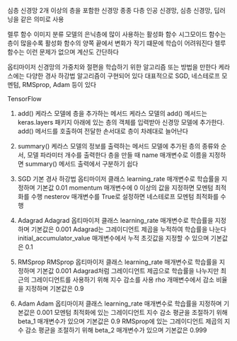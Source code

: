심층 신경망
2개 이상의 층을 포함한 신경망
종종 다층 인공 신경망, 심층 신경망, 딥러닝을 같은 의미로 사용

렐루 함수
이미지 분류 모델의 은닉층에 많이 사용하는 활성화 함수
시그모이드 함수는 층이 많을수록 활성화 함수의 양쪽 끝에서 변화가 작기 떄문에
학습이 어려워진다
렐루 함수는 이런 문제가 없으며 계산도 간단하다

옵티마이저
신경망의 가중치와 절편을 학습하기 위한 알고리즘 또는 방법을 만한다
케라스에는 다양한 경사 하강법 알고리즘이 구현되어 있다
대표적으로 SGD, 네스테로프 모멘텀, RMSprop, Adam 등이 있다

TensorFlow
1. add() 
케라스 모델에 층을 추가하는 메서드
케라스 모델의 add() 메서드는 keras.layers 패키지 아래에 있는 층의 객체를 입력받아
신경망 모델에 추가한다. add() 메서드를 호출하여 전달한 손서대로 층이 차례대로 늘어난다

2. summary() 
케라스 모델의 정보를 출력하는 메서드
모델에 추가된 층의 종류와 순서, 모델 파라미터 개수를 출력한다
층을 만들 때 name 매개변수로 이름을 지정하면 summary() 메서드 출력에서 구분하기 쉽다

3. SGD
기본 경사 하강법 옵티마이저 클래스
learning_rate 매개변수로 학습률을 지정하며 기본값 0.01
momentum 매개변수에 0 이상의 값을 지정하면 모멘텀 최적화를 수행
nesterov 매개변수를 True로 설정하면 네스테로프 모멘텀 최적화를 수행

4. Adagrad
Adagrad 옵티마이저 클래스
learning_rate 매개변수로 학습률을 지정하며 기본값은 0.001
Adagrad는 그레이디언트 제곱을 누적하여 학습률을 나눈다
initial_accumulator_value 매개변수에서 누적 초깃값을 지정할 수 있으며 기본값은 0.1

5. RMSprop
RMSprop 옵티마이저 클래스
learning_rate 매개변수로 학습률을 지정하며 기본값 0.001
Adagrad처럼 그레이디언트 제곱으로 학습률을 나누지만 최근의 그레이디언트를 사용하기 
위해 지수 감소를 사용 
rho 개매변수에서 감소 비율을 지정하며 기본값은 0.9

6. Adam
Adam 옵티마이저 클래스
learning_rate 매개변수로 학습률을 지정하며 기본값은 0.001
모멘텀 최적화에 있는 그레이디언트 지수 감소 평균을 조절하기 위해 beta_1 매개변수가 있으며 기본값은 0.9
RMSprop에 있는 그레이디언트 제곱의 지수 감소 평균을 조절하기 위해 beta_2 매개변수가 있으며 기본값은 0.999


